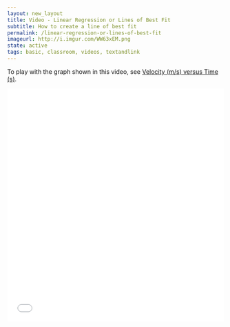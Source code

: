 ```yaml
---
layout: new_layout
title: Video - Linear Regression or Lines of Best Fit
subtitle: How to create a line of best fit
permalink: /linear-regression-or-lines-of-best-fit
imageurl: http://i.imgur.com/WW63xEM.png
state: active
tags: basic, classroom, videos, textandlink
---
```


To play with the graph shown in this video, see [Velocity (m/s) versus Time (s)](https://plot.ly/37/~cimar/).

<iframe src="//player.vimeo.com/video/102272367" width="100%" height="540" frameborder="0" webkitallowfullscreen mozallowfullscreen allowfullscreen></iframe>
